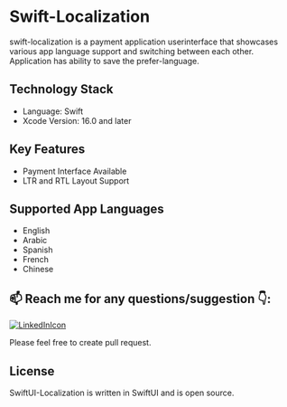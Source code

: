 # Swift-Localization #

swift-localization is a payment application userinterface that showcases various app language support and switching between each other. Application has ability to save the prefer-language. 

    
## Technology Stack

- Language: Swift 
- Xcode Version: 16.0 and later


## Key Features

- Payment Interface Available
- LTR and RTL Layout Support


## Supported App Languages

- English
- Arabic
- Spanish
- French
- Chinese

## 📫 Reach me for any questions/suggestion :point_down::
[![LinkedInIcon](https://user-images.githubusercontent.com/56787966/180372874-fd85a898-5750-4b51-a39d-bf552e321eb4.png)](https://www.linkedin.com/in/saumil-shah-b954b9101/)

Please feel free to create pull request.

## License

SwiftUI-Localization is written in SwiftUI and is open source.
